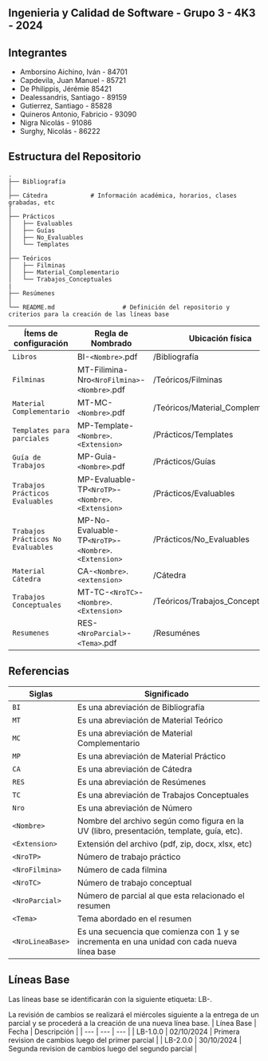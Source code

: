 ## Ingenieria y Calidad de Software - Grupo 3 - 4K3 - 2024

## Integrantes

- Amborsino Aichino, Iván - 84701
- Capdevila, Juan Manuel - 85721
- De Philippis, Jérémie 85421
- Dealessandris, Santiago - 89159
- Gutierrez, Santiago - 85828
- Quineros Antonio, Fabricio - 93090
- Nigra Nicolás - 91086
- Surghy, Nicolás - 86222

## Estructura del Repositorio

    .
    ├── Bibliografía
    │
    ├── Cátedra            # Información académica, horarios, clases grabadas, etc
    │
    ├── Prácticos
    │   ├── Evaluables
    │   ├── Guías
    │   ├── No_Evaluables
    │   └── Templates
    │
    ├── Teóricos
    │   ├── Filminas
    │   ├── Material_Complementario
    │   └── Trabajos_Conceptuales
    |
    ├── Resúmenes
    │
    └── README.md                   # Definición del repositorio y criterios para la creación de las líneas base

| Ítems de configuración             | Regla de Nombrado                                    | Ubicación física                  |
| ---------------------------------- | ---------------------------------------------------- | --------------------------------- |
| `Libros`                           | BI-`<Nombre>`.pdf                                    | /Bibliografía                     |
| `Filminas`                         | MT-Filimina-Nro`<NroFilmina>`-`<Nombre>`.pdf         | /Teóricos/Filminas                |
| `Material Complementario`          | MT-MC-`<Nombre>`.pdf                                 | /Teóricos/Material_Complementario |
| `Templates para parciales`         | MP-Template-`<Nombre>`.`<Extension>`                 | /Prácticos/Templates              |
| `Guía de Trabajos`                 | MP-Guia-`<Nombre>`.pdf                               | /Prácticos/Guías                  |
| `Trabajos Prácticos Evaluables`    | MP-Evaluable-TP`<NroTP>`-`<Nombre>`.`<Extension>`    | /Prácticos/Evaluables             |
| `Trabajos Prácticos No Evaluables` | MP-No-Evaluable-TP`<NroTP>`-`<Nombre>`.`<Extension>` | /Prácticos/No_Evaluables          |
| `Material Cátedra`                 | CA-`<Nombre>`.`<extension>`                          | /Cátedra                          |
| `Trabajos Conceptuales`            | MT-TC-`<NroTC>`-`<Nombre>`.`<Extension>`             | /Teóricos/Trabajos_Conceptuales   |
| `Resumenes`                        | RES-`<NroParcial>`-`<Tema>`.pdf                      | /Resuménes                        |

## Referencias

| Siglas           | Significado                                                                                 |
| ---------------- | ------------------------------------------------------------------------------------------- |
| `BI`           | Es una abreviación de Bibliografía                                                          |
| `MT`           | Es una abreviación de Material Teórico                                                      |
| `MC`           | Es una abreviación de Material Complementario                                               |
| `MP`           | Es una abreviación de Material Práctico                                                     |
| `CA`           | Es una abreviación de Cátedra                                                               |
| `RES`          | Es una abreviación de Resúmenes                                                             |
| `TC`           | Es una abreviación de Trabajos Conceptuales                                                 |
| `Nro`          | Es una abreviación de Número                                                                |
| `<Nombre>`       | Nombre del archivo según como figura en la UV (libro, presentación, template, guía, etc).   |
| `<Extension>`    | Extensión del archivo (pdf, zip, docx, xlsx, etc)                                                 |
| `<NroTP>`        | Número de trabajo práctico                                                                  |
| `<NroFilmina>`   | Número de cada filmina                                                                      |
| `<NroTC>`        | Número de trabajo conceptual                                                                |
| `<NroParcial>`   | Número de parcial al que esta relacionado el resumen                                        |
| `<Tema>`         | Tema abordado en el resumen                                                                 |
| `<NroLineaBase>` | Es una secuencia que comienza con 1 y se incrementa en una unidad con cada nueva línea base |

## Líneas Base

Las líneas base se identificarán con la siguiente etiqueta: LB-<NroLineaBase>.

La revisión de cambios se realizará el miércoles siguiente a la entrega de un parcial y se procederá a la creación de una nueva línea base.
| Línea Base | Fecha | Descripción |
| --- | --- | --- |
| LB-1.0.0 | 02/10/2024 | Primera revision de cambios luego del primer parcial |
| LB-2.0.0 | 30/10/2024 | Segunda revision de cambios luego del segundo parcial |
